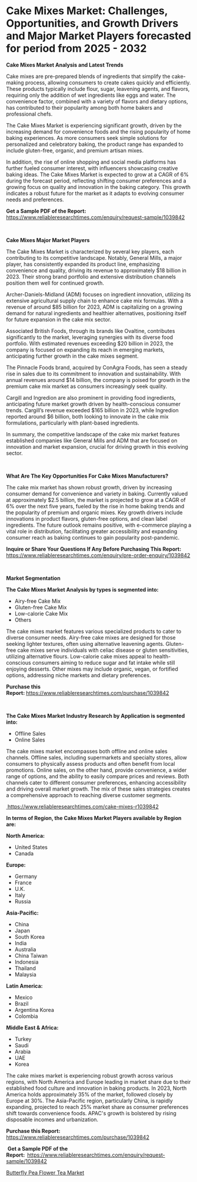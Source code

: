 <p><h1>Cake Mixes Market: Challenges, Opportunities, and Growth Drivers and Major Market Players forecasted for period from 2025 - 2032</h1></p><p><strong>Cake Mixes Market Analysis and Latest Trends</strong></p>
<p><p>Cake mixes are pre-prepared blends of ingredients that simplify the cake-making process, allowing consumers to create cakes quickly and efficiently. These products typically include flour, sugar, leavening agents, and flavors, requiring only the addition of wet ingredients like eggs and water. The convenience factor, combined with a variety of flavors and dietary options, has contributed to their popularity among both home bakers and professional chefs.</p><p>The Cake Mixes Market is experiencing significant growth, driven by the increasing demand for convenience foods and the rising popularity of home baking experiences. As more consumers seek simple solutions for personalized and celebratory baking, the product range has expanded to include gluten-free, organic, and premium artisan mixes. </p><p>In addition, the rise of online shopping and social media platforms has further fueled consumer interest, with influencers showcasing creative baking ideas. The Cake Mixes Market is expected to grow at a CAGR of 6% during the forecast period, reflecting shifting consumer preferences and a growing focus on quality and innovation in the baking category. This growth indicates a robust future for the market as it adapts to evolving consumer needs and preferences.</p></p>
<p><strong>Get a Sample PDF of the Report:&nbsp;</strong> <a href="https://www.reliableresearchtimes.com/enquiry/request-sample/1039842?utm_campaign=2033&utm_medium=2&utm_source=Github&utm_content=ia&utm_term=14022025&utm_id=cake-mixes">https://www.reliableresearchtimes.com/enquiry/request-sample/1039842</a></p>
<p>&nbsp;</p>
<p><strong>Cake Mixes Major Market Players</strong></p>
<p><p>The Cake Mixes Market is characterized by several key players, each contributing to its competitive landscape. Notably, General Mills, a major player, has consistently expanded its product line, emphasizing convenience and quality, driving its revenue to approximately $18 billion in 2023. Their strong brand portfolio and extensive distribution channels position them well for continued growth.</p><p>Archer-Daniels-Midland (ADM) focuses on ingredient innovation, utilizing its extensive agricultural supply chain to enhance cake mix formulas. With a revenue of around $85 billion for 2023, ADM is capitalizing on a growing demand for natural ingredients and healthier alternatives, positioning itself for future expansion in the cake mix sector.</p><p>Associated British Foods, through its brands like Ovaltine, contributes significantly to the market, leveraging synergies with its diverse food portfolio. With estimated revenues exceeding $20 billion in 2023, the company is focused on expanding its reach in emerging markets, anticipating further growth in the cake mixes segment.</p><p>The Pinnacle Foods brand, acquired by ConAgra Foods, has seen a steady rise in sales due to its commitment to innovation and sustainability. With annual revenues around $14 billion, the company is poised for growth in the premium cake mix market as consumers increasingly seek quality.</p><p>Cargill and Ingredion are also prominent in providing food ingredients, anticipating future market growth driven by health-conscious consumer trends. Cargill’s revenue exceeded $165 billion in 2023, while Ingredion reported around $6 billion, both looking to innovate in the cake mix formulations, particularly with plant-based ingredients.</p><p>In summary, the competitive landscape of the cake mix market features established companies like General Mills and ADM that are focused on innovation and market expansion, crucial for driving growth in this evolving sector.</p></p>
<p>&nbsp;</p>
<p><strong>What Are The Key Opportunities For Cake Mixes Manufacturers?</strong></p>
<p><p>The cake mix market has shown robust growth, driven by increasing consumer demand for convenience and variety in baking. Currently valued at approximately $2.5 billion, the market is projected to grow at a CAGR of 6% over the next five years, fueled by the rise in home baking trends and the popularity of premium and organic mixes. Key growth drivers include innovations in product flavors, gluten-free options, and clean label ingredients. The future outlook remains positive, with e-commerce playing a vital role in distribution, facilitating greater accessibility and expanding consumer reach as baking continues to gain popularity post-pandemic.</p></p>
<p><strong>Inquire or Share Your Questions If Any Before Purchasing This Report:</strong> <a href="https://www.reliableresearchtimes.com/enquiry/pre-order-enquiry/1039842?utm_campaign=2033&utm_medium=2&utm_source=Github&utm_content=ia&utm_term=14022025&utm_id=cake-mixes">https://www.reliableresearchtimes.com/enquiry/pre-order-enquiry/1039842</a></p>
<p>&nbsp;</p>
<p><strong>Market Segmentation</strong></p>
<p><strong>The Cake Mixes Market Analysis by types is segmented into:</strong></p>
<p><ul><li>Airy-free Cake Mix</li><li>Gluten-free Cake Mix</li><li>Low-calorie Cake Mix</li><li>Others</li></ul></p>
<p><p>The cake mixes market features various specialized products to cater to diverse consumer needs. Airy-free cake mixes are designed for those seeking lighter textures, often using alternative leavening agents. Gluten-free cake mixes serve individuals with celiac disease or gluten sensitivities, utilizing alternative flours. Low-calorie cake mixes appeal to health-conscious consumers aiming to reduce sugar and fat intake while still enjoying desserts. Other mixes may include organic, vegan, or fortified options, addressing niche markets and dietary preferences.</p></p>
<p><strong>Purchase this Report:&nbsp;</strong><a href="https://www.reliableresearchtimes.com/purchase/1039842?utm_campaign=2033&utm_medium=2&utm_source=Github&utm_content=ia&utm_term=14022025&utm_id=cake-mixes">https://www.reliableresearchtimes.com/purchase/1039842</a></p>
<p>&nbsp;</p>
<p><strong>The Cake Mixes Market Industry Research by Application is segmented into:</strong></p>
<p><ul><li>Offline Sales</li><li>Online Sales</li></ul></p>
<p><p>The cake mixes market encompasses both offline and online sales channels. Offline sales, including supermarkets and specialty stores, allow consumers to physically assess products and often benefit from local promotions. Online sales, on the other hand, provide convenience, a wider range of options, and the ability to easily compare prices and reviews. Both channels cater to different consumer preferences, enhancing accessibility and driving overall market growth. The mix of these sales strategies creates a comprehensive approach to reaching diverse customer segments.</p></p>
<p><a href="https://www.reliableresearchtimes.com/cake-mixes-r1039842?utm_campaign=2033&utm_medium=2&utm_source=Github&utm_content=ia&utm_term=14022025&utm_id=cake-mixes">&nbsp;https://www.reliableresearchtimes.com/cake-mixes-r1039842</a></p>
<p><strong>In terms of Region, the Cake Mixes Market Players available by Region are:</strong></p>
<p>
    <p> <strong> North America: </strong>
        <ul>
            <li>United States</li>
            <li>Canada</li>
        </ul>
        </p> 
    <p> <strong> Europe: </strong>
        <ul>
            <li>Germany</li>
            <li>France</li>
            <li>U.K.</li>
            <li>Italy</li>
            <li>Russia</li>
        </ul>
        </p> 
    <p> <strong> Asia-Pacific: </strong>
        <ul>
            <li>China</li>
            <li>Japan</li>
            <li>South Korea</li>
            <li>India</li>
            <li>Australia</li>
            <li>China Taiwan</li>
            <li>Indonesia</li>
            <li>Thailand</li>
            <li>Malaysia</li>
        </ul>
        </p> 
    <p> <strong> Latin America: </strong>
        <ul>
            <li>Mexico</li>
            <li>Brazil</li>
            <li>Argentina Korea</li>
            <li>Colombia</li>
        </ul>
        </p> 
    <p> <strong> Middle East & Africa: </strong>
        <ul>
            <li>Turkey</li>
            <li>Saudi</li>
            <li>Arabia</li>
            <li>UAE</li>
            <li>Korea</li>
        </ul>
    </p>
    </p>
<p><p>The cake mixes market is experiencing robust growth across various regions, with North America and Europe leading in market share due to their established food culture and innovation in baking products. In 2023, North America holds approximately 35% of the market, followed closely by Europe at 30%. The Asia-Pacific region, particularly China, is rapidly expanding, projected to reach 25% market share as consumer preferences shift towards convenience foods. APAC's growth is bolstered by rising disposable incomes and urbanization.</p></p>
<p><strong>Purchase this Report: </strong><a href="https://www.reliableresearchtimes.com/purchase/1039842?utm_campaign=2033&utm_medium=2&utm_source=Github&utm_content=ia&utm_term=14022025&utm_id=cake-mixes">https://www.reliableresearchtimes.com/purchase/1039842</a></p>
<p>&nbsp;<strong>Get a Sample PDF of the Report:&nbsp;&nbsp;</strong><a href="https://www.reliableresearchtimes.com/enquiry/request-sample/1039842?utm_campaign=2033&utm_medium=2&utm_source=Github&utm_content=ia&utm_term=14022025&utm_id=cake-mixes">https://www.reliableresearchtimes.com/enquiry/request-sample/1039842</a></p>
<p><strong></strong></p>
<p><p><a href="https://github.com/ygfu6u/Market-Research-Report-List-1/blob/main/butterfly-pea-flower-tea-market.md?utm_campaign=2033&utm_medium=2&utm_source=Github&utm_content=ia&utm_term=14022025&utm_id=cake-mixes">Butterfly Pea Flower Tea Market</a></p></p>
